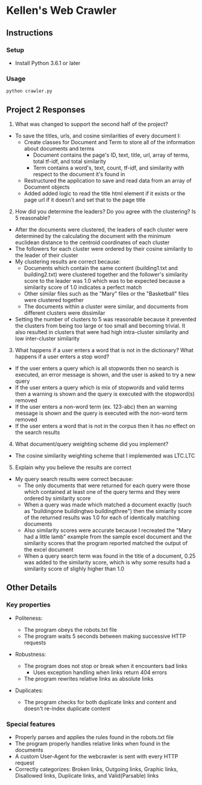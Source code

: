 # Kellen's Web Crawler

## Instructions

### Setup
- Install Python 3.6.1 or later

### Usage
```
python crawler.py
```

## Project 2 Responses

1. What was changed to support the second half of the project?

- To save the titles, urls, and cosine similarities of every document I:
  - Create classes for Document and Term to store all of the information about documents and terms
    - Document contains the page's ID, text, title, url, array of terms, total tf-idf, and total similarity
    - Term contains a word's, text, count, tf-idf, and similarity with respect to the document it's found in
  - Restructured the application to save and read data from an array of Document objects
  - Added added logic to read the title html element if it exists or the page url if it doesn't and set that to the page title

2. How did you determine the leaders? Do you agree with the clustering? Is 5 reasonable?

- After the documents were clustered, the leaders of each cluster were determined by the calculating the document with the minimum euclidean distance to the centroid coordinates of each cluster
- The followers for each cluster were ordered by their cosine similarity to the leader of their cluster
- My clustering results are correct because:
    - Documents which contain the same content (building1.txt and building2.txt) were clustered together and the follower's similarity score to the leader was 1.0 which was to be expected because a similarity score of 1.0 indicates a perfect match
    - Other similar files such as the "Mary" files or the "Basketball" files were clustered together
    - The documents within a cluster were similar, and documents from different clusters were dissimilar
- Setting the number of clusters to 5 was reasonable because it prevented the clusters from being too large or too small and becoming trivial. It also resulted in clusters that were had high intra-cluster similarity and low inter-cluster similarity

3. What happens if a user enters a word that is not in the dictionary? What happens if a user enters a stop word?

- If the user enters a query which is all stopwords then no search is executed, an error message is shown, and the user is asked to try a new query
- If the user enters a query which is mix of stopwords and valid terms then a warning is shown and the query is executed with the stopword(s) removed
- If the user enters a non-word term (ex. 123-abc) then an warning message is shown and the query is executed with the non-word term removed
- If the user enters a word that is not in the corpus then it has no effect on the search results

4. What document/query weighting scheme did you implement?

- The cosine similarity weighting scheme that I implemented was LTC.LTC

5. Explain why you believe the results are correct

- My query search results were correct because:
    - The only documents that were returned for each query were those which contained at least one of the query terms and they were ordered by similarity score
    - When a query was made which matched a document exactly (such as "buildingone buildingtwo buildingthree") then the simiarity score of the returned results was 1.0 for each of identically matching documents
    - Also similarity scores were accurate because I recreated the "Mary had a little lamb" example from the sample excel document and the similarity scores that the program reported matched the output of the excel document
    - When a query search term was found in the title of a document, 0.25 was added to the similarity score, which is why some results had a similarity score of slighly higher than 1.0

## Other Details

### Key properties

- Politeness:
  - The program obeys the robots.txt file
  - The program waits 5 seconds between making successive HTTP requests

- Robustness:
  - The program does not stop or break when it encounters bad links
    - Uses exception handling when links return 404 errors
  - The program rewrites relative links as absolute links

- Duplicates:
  - The program checks for both duplicate links and content and doesn't re-index duplicate content

### Special features

- Properly parses and applies the rules found in the robots.txt file
- The program properly handles relative links when found in the documents
- A custom User-Agent for the webcrawler is sent with every HTTP request
- Correctly categorizes: Broken links, Outgoing links, Graphic links, Disallowed links, Duplicate links, and Valid(Parsable) links
